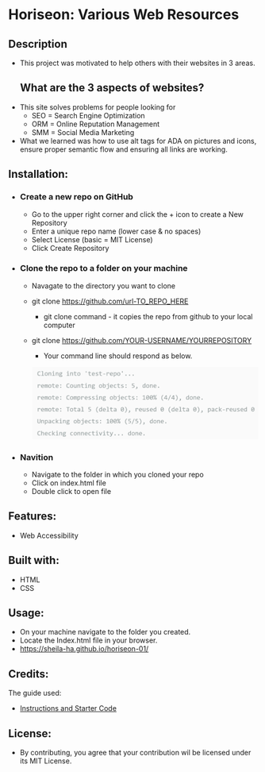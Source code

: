# Horiseon: Various Web Resources



## Description
  - This project was motivated to help others with their websites in 3 areas.
    ## What are the 3 aspects of websites?
  - This site solves problems for people looking for 
     -  SEO = Search Engine Optimization
     -  ORM = Online Reputation Management
     -  SMM = Social Media  Marketing
  - What we learned was how to use alt tags for ADA on pictures and icons, ensure proper semantic flow and ensuring all links are working.

## Installation:
  - ### Create a new repo on GitHub
      - Go to the upper right corner and click the + icon to create a New Repository
      - Enter a unique repo name (lower case & no spaces)
      - Select License (basic = MIT License)
      - Click Create Repository 

  - ### Clone the repo to a folder on your machine
      - Navagate to the directory you want to clone
      - git clone https://github.com/url-TO_REPO_HERE
          - git clone command - it copies the repo from github  to your local computer
      - git clone https://github.com/YOUR-USERNAME/YOURREPOSITORY
          - Your command line should respond as below.

           ![command line output](image.png)

  - ### Navition
      - Navigate to the folder in which you cloned your repo
      - Click on index.html file
      - Double click to open file


## Features:
  - Web Accessibility
  
## Built with:
  - HTML
  - CSS

## Usage:
  - On your machine navigate to the folder you created.
  - Locate the Index.html file in your browser.
  - https://sheila-ha.github.io/horiseon-01/

## Credits:
The guide used:
 - [Instructions and Starter Code](https://git.bootcampcontent.com/University-of-Minnesota/UofM-VIRT-FSF-PT-10-2023-U-LOLC/-/tree/main/01-HTML-Git-CSS/02-Challenge)


## License:
  - By contributing, you agree that your contribution wil be licensed under its MIT License.
